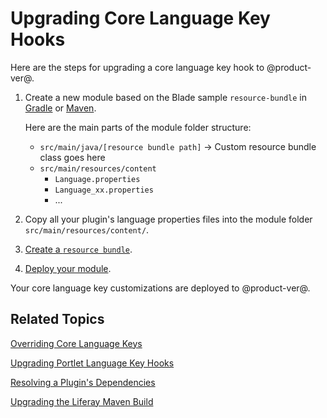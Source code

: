 # Upgrading Core Language Key Hooks [](id=upgrading-core-language-key-hooks)

Here are the steps for upgrading a  core language key hook to @product-ver@. 

1.  Create a new module based on the Blade sample `resource-bundle` in 
    [Gradle](https://github.com/liferay/liferay-blade-samples/tree/7.0/gradle/extensions/resource-bundle)
    or [Maven](https://github.com/liferay/liferay-blade-samples/tree/7.0/maven/extensions/resource-bundle). 

    Here are the main parts of the module folder structure:

    - `src/main/java/[resource bundle path]` &rarr; Custom resource bundle class goes here 
    -  `src/main/resources/content`
        - `Language.properties`
        - `Language_xx.properties`
        - ...

2.  Copy all your plugin's language properties files into the module
    folder `src/main/resources/content/`.

3.  [Create a `resource bundle`](/develop/tutorials/-/knowledge_base/7-0/overriding-language-keys#create-a-resource-bundle-service-component). 

4.  [Deploy your module](https://dev.liferay.com/develop/tutorials/-/knowledge_base/7-0/starting-module-development#building-and-deploying-a-module). 

Your core language key customizations are deployed to @product-ver@. 

## Related Topics [](id=related-topics)

[Overriding Core Language Keys](/develop/tutorials/-/knowledge_base/7-0/overriding-language-keys)

[Upgrading Portlet Language Key Hooks](/develop/tutorials/-/knowledge_base/7-0/upgrading-portlet-language-key-hooks)

[Resolving a Plugin's Dependencies](/develop/tutorials/-/knowledge_base/7-0/resolving-a-plugins-dependencies)

[Upgrading the Liferay Maven Build](/develop/tutorials/-/knowledge_base/7-0/upgrading-the-liferay-maven-build)     

